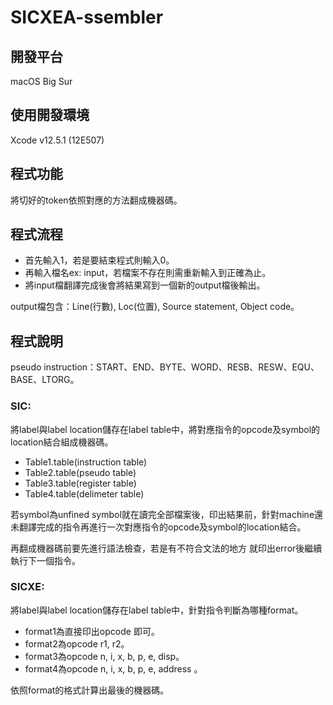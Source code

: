 # SICXEA-ssembler

## 開發平台
macOS Big Sur 
## 使用開發環境
Xcode v12.5.1 (12E507) 

## 程式功能
將切好的token依照對應的方法翻成機器碼。

## 程式流程 
* 首先輸入1，若是要結束程式則輸入0。 
* 再輸入檔名ex: input，若檔案不存在則需重新輸入到正確為止。
* 將input檔翻譯完成後會將結果寫到一個新的output檔後輸出。

output檔包含：Line(行數), Loc(位置), Source statement, Object code。
## 程式說明
pseudo instruction：START、END、BYTE、WORD、RESB、RESW、EQU、BASE、LTORG。
### SIC: 
將label與label location儲存在label table中，將對應指令的opcode及symbol的location結合組成機器碼。
* Table1.table(instruction table)
* Table2.table(pseudo table)
* Table3.table(register table)
* Table4.table(delimeter table)

若symbol為unfined symbol就在讀完全部檔案後，印出結果前，針對machine還未翻譯完成的指令再進行一次對應指令的opcode及symbol的location結合。

再翻成機器碼前要先進行語法檢查，若是有不符合文法的地方 就印出error後繼續執行下一個指令。 

### SICXE:
將label與label location儲存在label table中，針對指令判斷為哪種format。
* format1為直接印出opcode 即可。
* format2為opcode r1, r2。
* format3為opcode n, i, x, b, p, e, disp。
* format4為opcode n, i, x, b, p, e, address 。

依照format的格式計算出最後的機器碼。



